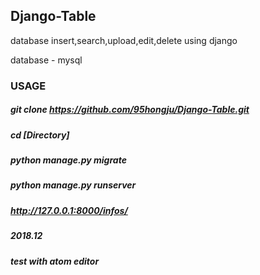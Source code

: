 ## Django-Table
database insert,search,upload,edit,delete using django

database - mysql


### USAGE
##### git clone https://github.com/95hongju/Django-Table.git
##### cd [Directory]
##### python manage.py migrate
##### python manage.py runserver
##### http://127.0.0.1:8000/infos/



##### 2018.12
##### test with atom editor
